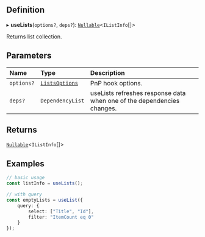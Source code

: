 ## Definition

▸ **useLists**(`options?`, `deps?`): [`Nullable`](../Types/NullableT.md)<`IListInfo`[]\>

Returns list collection.

## Parameters

| Name | Type | Description |
| :------ | :------ | :------ |
| `options?` | [`ListsOptions`](../Interfaces/ListsOptions.md) | PnP hook options. |
| `deps?` | `DependencyList` | useLists refreshes response data when one of the dependencies changes. |

## Returns

[`Nullable`](../Types/NullableT.md)<`IListInfo`[]\>

## Examples

```typescript
// basic usage
const listInfo = useLists();

// with query
const emptyLists = useList({
	query: {
		select: ["Title", "Id"],
		filter: "ItemCount eq 0"
	}
});
```
